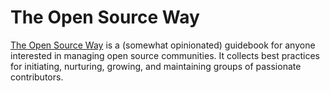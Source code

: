 # The Open Source Way
[The Open Source Way](https://www.theopensourceway.org/) is a (somewhat opinionated) guidebook for anyone interested in managing open source communities. It collects best practices for initiating, nurturing, growing, and maintaining groups of passionate contributors.
